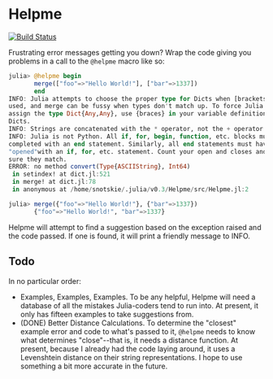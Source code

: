 # Helpme

[![Build Status](https://travis-ci.org/snotskie/Helpme.jl.svg)](https://travis-ci.org/snotskie/Helpme.jl)

Frustrating error messages getting you down? Wrap the code giving you problems in a call to the `@helpme` macro like so:
```julia
julia> @helpme begin
       merge(["foo"=>"Hello World!"], ["bar"=>1337])
       end
INFO: Julia attempts to choose the proper type for Dicts when [brackets] are
used, and merge can be fussy when types don't match up. To force Julia to
assign the type Dict{Any,Any}, use {braces} in your variable definitions for
Dicts.
INFO: Strings are concatenated with the * operator, not the + operator.
INFO: Julia is not Python. All if, for, begin, function, etc. blocks must be
completed with an end statement. Similarly, all end statements must have been
"opened"with an if, for, etc. statement. Count your open and closes and make
sure they match.
ERROR: no method convert(Type{ASCIIString}, Int64)
 in setindex! at dict.jl:521
 in merge! at dict.jl:78
 in anonymous at /home/snotskie/.julia/v0.3/Helpme/src/Helpme.jl:2

julia> merge({"foo"=>"Hello World!"}, {"bar"=>1337})
       {"foo"=>"Hello World!", "bar"=>1337}
```

Helpme will attempt to find a suggestion based on the exception raised and the code passed. If one is found, it will print a friendly message to INFO.

## Todo

In no particular order:

* Examples, Examples, Examples. To be any helpful, Helpme will need a database of all the mistakes Julia-coders tend to run into. At present, it only has fifteen examples to take suggestions from.
* (DONE) Better Distance Calculations. To determine the "closest" example error and code to what's passed to it, `@helpme` needs to know what determines "close"--that is, it needs a distance function. At present, because I already had the code laying around, it uses a Levenshtein distance on their string representations. I hope to use something a bit more accurate in the future.